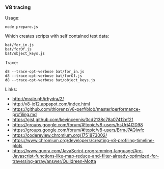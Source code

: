 ### V8 tracing

Usage:
```
node prepare.js
```

Which creates scripts with self contained test data:
```
bat/for_in.js
bat/forOf.js
bat/object_keys.js
```

Trace:
```
d8 --trace-opt-verbose bat/for_in.js
d8 --trace-opt-verbose bat/forOf.js
d8 --trace-opt-verbose bat/object_keys.js
```

Links:

 - http://mrale.ph/irhydra/2/
 - http://v8-io12.appspot.com/index.html
 - https://github.com/thlorenz/v8-perf/blob/master/performance-profiling.md
 - https://gist.github.com/kevincennis/0cd2138c78a07412ef21
 - https://groups.google.com/forum/#!topic/v8-users/hsUrt4I2D98
 - https://groups.google.com/forum/#!topic/v8-users/BrmJ7AQIwfc
 - https://codereview.chromium.org/1751873002/
 - https://www.chromium.org/developers/creating-v8-profiling-timeline-plots
 - https://www.quora.com/JavaScript-programming-language/Are-Javascript-functions-like-map-reduce-and-filter-already-optimized-for-traversing-array/answer/Quildreen-Motta
